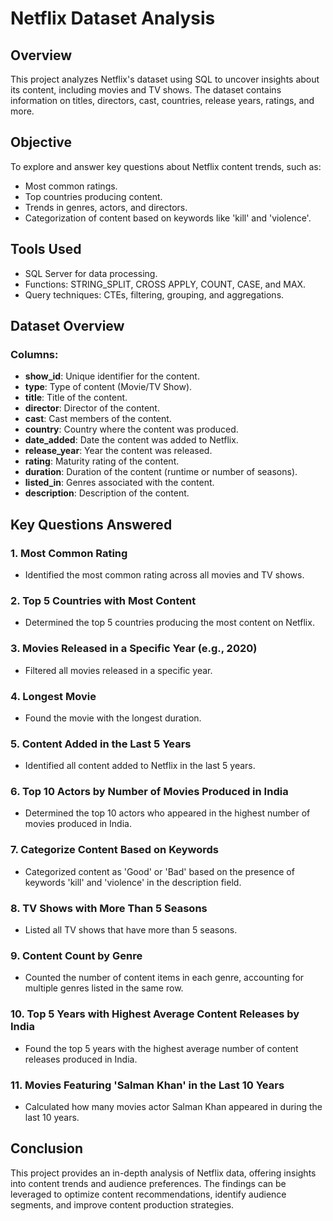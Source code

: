 # Netflix Dataset Analysis
## Overview
This project analyzes Netflix's dataset using SQL to uncover insights about its content, including movies and TV shows. The dataset contains information on titles, directors, cast, countries, release years, ratings, and more.
## Objective
To explore and answer key questions about Netflix content trends, such as:

- Most common ratings.
- Top countries producing content.
- Trends in genres, actors, and directors.
- Categorization of content based on keywords like 'kill' and 'violence'.
## Tools Used
- SQL Server for data processing.
- Functions: STRING_SPLIT, CROSS APPLY, COUNT, CASE, and MAX.
- Query techniques: CTEs, filtering, grouping, and aggregations.
## **Dataset Overview**
### Columns:
- **show_id**: Unique identifier for the content.
- **type**: Type of content (Movie/TV Show).
- **title**: Title of the content.
- **director**: Director of the content.
- **cast**: Cast members of the content.
- **country**: Country where the content was produced.
- **date_added**: Date the content was added to Netflix.
- **release_year**: Year the content was released.
- **rating**: Maturity rating of the content.
- **duration**: Duration of the content (runtime or number of seasons).
- **listed_in**: Genres associated with the content.
- **description**: Description of the content.
  
## **Key Questions Answered**

### 1. **Most Common Rating**
   - Identified the most common rating across all movies and TV shows.

### 2. **Top 5 Countries with Most Content**
   - Determined the top 5 countries producing the most content on Netflix.

### 3. **Movies Released in a Specific Year (e.g., 2020)**
   - Filtered all movies released in a specific year.

### 4. **Longest Movie**
   - Found the movie with the longest duration.

### 5. **Content Added in the Last 5 Years**
   - Identified all content added to Netflix in the last 5 years.

### 6. **Top 10 Actors by Number of Movies Produced in India**
   - Determined the top 10 actors who appeared in the highest number of movies produced in India.

### 7. **Categorize Content Based on Keywords**
   - Categorized content as 'Good' or 'Bad' based on the presence of keywords 'kill' and 'violence' in the description field.

### 8. **TV Shows with More Than 5 Seasons**
   - Listed all TV shows that have more than 5 seasons.

### 9. **Content Count by Genre**
   - Counted the number of content items in each genre, accounting for multiple genres listed in the same row.

### 10. **Top 5 Years with Highest Average Content Releases by India**
   - Found the top 5 years with the highest average number of content releases produced in India.

### 11. **Movies Featuring 'Salman Khan' in the Last 10 Years**
   - Calculated how many movies actor Salman Khan appeared in during the last 10 years.

## Conclusion

This project provides an in-depth analysis of Netflix data, offering insights into content trends and audience preferences. The findings can be leveraged to optimize content recommendations, identify audience segments, and improve content production strategies.



